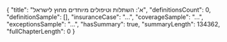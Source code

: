 {
  "title": "א': השתלות וטיפולים מיוחדים מחוץ לישראל",
  "definitionsCount": 0,
  "definitionSample": [],
  "insuranceCase": "...",
  "coverageSample": "...",
  "exceptionsSample": "...",
  "hasSummary": true,
  "summaryLength": 134362,
  "fullChapterLength": 0
}